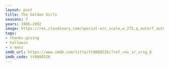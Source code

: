 ```yaml
---
layout: post
title: The Golden Girls
seasons: 7
years: 1985–1992
image: https://res.cloudinary.com/special-e/c_scale,w_275,q_auto/f_auto/Series%20posters/The_Golden_Girls.png
tags:
- thanks-giving
- hallowin
- x-mass
imdb_url: https://www.imdb.com/title/tt0088526/?ref_=nv_sr_srsg_0
imdb_code: tt0088526
---
```

